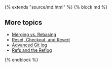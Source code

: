 {% extends "source/md.html" %}
{% block md %}

## More topics
- [Merging vs. Rebasing](https://www.atlassian.com/git/tutorials/merging-vs-rebasing)
- [Reset, Checkout, and Revert](https://www.atlassian.com/git/tutorials/resetting-checking-out-and-reverting)
- [Advanced Git log](https://www.atlassian.com/git/tutorials/git-log)
- [Refs and the Reflog](https://www.atlassian.com/git/tutorials/refs-and-the-reflog)

{% endblock %}
